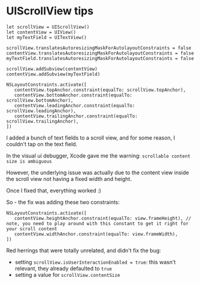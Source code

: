 # UIScrollView tips

```
let scrollView = UIScrollView()
let contentView = UIView()
let myTextField = UITextView()

scrollView.translatesAutoresizingMaskForAutolayoutConstraints = false
contentView.translatesAutoresizingMaskForAutolayoutConstraints = false
myTextField.translatesAutoresizingMaskForAutolayoutConstraints = false

scrollView.addSubview(contentView)
contentView.addSubview(myTextField)

NSLayoutConstraints.activate([
   contentView.topAnchor.constraint(equalTo: scrollView.topAnchor),
   contentView.bottomAnchor.constraint(equalTo: scrollView.bottomAnchor),
   contentView.leadingAnchor.constraint(equalTo: scrollView.leadingAnchor),
   contentView.trailingAnchor.constraint(equalTo: scrollView.trailingAnchor),
])
```

I added a bunch of text fields to a scroll view, and for some reason, I couldn't tap on the text field.

In the visual ui debugger, Xcode gave me the warning: `scrollable content size is ambiguous`

However, the underlying issue was actually due to the content view inside the scroll view not having a fixed width and height.

Once I fixed that, everything worked :)

So - the fix was adding these two constraints:
```
NSLayoutConstraints.activate([
   contentView.heightAnchor.constraint(equalTo: view.frameHeight), // note, you need to play around with this constant to get it right for your scroll content
   contentView.widthAnchor.constraint(equalTo: view.frameWidth),
])

```


Red herrings that were totally unrelated, and didn't fix the bug:
* setting `scrollView.isUserInteractionEnabled = true`: this wasn't relevant, they already defaulted to `true`
* setting a value for `scrollView.contentSize`